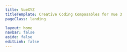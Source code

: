 ```yaml
---
title: VueXYZ
titleTemplate: Creative Coding Composables for Vue 3
pageClass: landing

layout: home
navbar: false
aside: false
editLink: false
---
```


<script setup>
    import Home from '.vitepress/components/Home.vue'
</script>

<Home />
